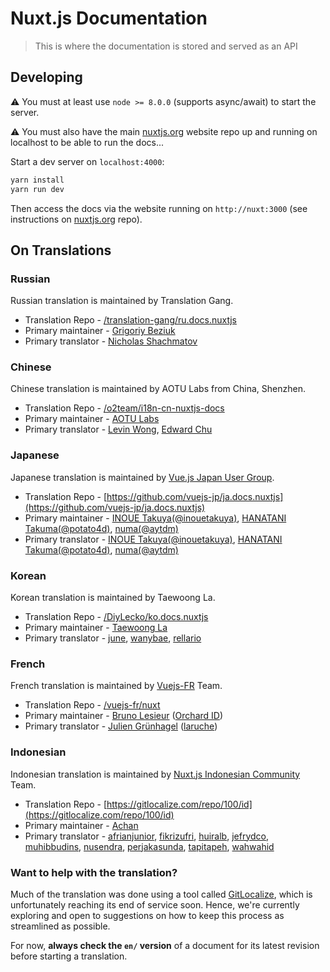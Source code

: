 # Nuxt.js Documentation

> This is where the documentation is stored and served as an API

## Developing

:warning: You must at least use `node >= 8.0.0` (supports async/await) to start the server.

:warning: You must also have the main [nuxtjs.org](https://github.com/nuxt/nuxtjs.org) website repo up and running on localhost to be able to run the docs...

Start a dev server on `localhost:4000`:

```bash
yarn install
yarn run dev
```

Then access the docs via the website running on `http://nuxt:3000` (see instructions on [nuxtjs.org](https://github.com/nuxt/nuxtjs.org) repo).

## On Translations

### Russian

Russian translation is maintained by Translation Gang.

* Translation Repo - [/translation-gang/ru.docs.nuxtjs](https://github.com/translation-gang/ru.docs.nuxtjs)
* Primary maintainer - [Grigoriy Beziuk](https://gbezyuk.github.io)
* Primary translator - [Nicholas Shachmatov](https://github.com/theOnlyBoy)

### Chinese

Chinese translation is maintained by AOTU Labs from China, Shenzhen.

* Translation Repo - [/o2team/i18n-cn-nuxtjs-docs](https://github.com/o2team/i18n-cn-nuxtjs-docs)
* Primary maintainer - [AOTU Labs](https://aotu.io)
* Primary translator - [Levin Wong](http://faso.me), [Edward Chu](https://github.com/chuyik)

### Japanese

Japanese translation is maintained by [Vue.js Japan User Group](https://github.com/vuejs-jp/home).

* Translation Repo - [https://github.com/vuejs-jp/ja.docs.nuxtjs](https://github.com/vuejs-jp/ja.docs.nuxtjs)
* Primary maintainer - [INOUE Takuya(@inouetakuya)](http://blog.inouetakuya.info/), [HANATANI Takuma(@potato4d)](https://github.com/potato4d), [numa(@aytdm)](https://github.com/aytdm)
* Primary translator - [INOUE Takuya(@inouetakuya)](https://github.com/inouetakuya), [HANATANI Takuma(@potato4d)](https://github.com/potato4d), [numa(@aytdm)](https://github.com/aytdm)

### Korean

Korean translation is maintained by Taewoong La.

* Translation Repo - [/DiyLecko/ko.docs.nuxtjs](https://github.com/DiyLecko/ko.docs.nuxtjs)
* Primary maintainer - [Taewoong La](http://blog.naver.com/diy_lecko)
* Primary translator - [june](http://jicjjang.github.io), [wanybae](https://github.com/wanybae), [rellario](https://github.com/rellario)

### French

French translation is maintained by [Vuejs-FR](https://github.com/vuejs-fr/nuxt/issues/1) Team.

* Translation Repo - [/vuejs-fr/nuxt](https://github.com/vuejs-fr/nuxt)
* Primary maintainer - [Bruno Lesieur](https://www.lesieur.name/) ([Orchard ID](https://www.orchard-id.com/))
* Primary translator - [Julien Grünhagel](https://rspt.io/) ([laruche](https://laruche.io))

### Indonesian

Indonesian translation is maintained by [Nuxt.js Indonesian Community](https://github.com/nuxtjs-id) Team.

* Translation Repo - [https://gitlocalize.com/repo/100/id](https://gitlocalize.com/repo/100/id)
* Primary maintainer - [Achan](http://achan.id/)
* Primary translator - [afrianjunior](https://github.com/afrianjunior), [fikrizufri](https://github.com/fikrizufri), [huiralb](https://github.com/huiralb), [jefrydco](https://github.com/jefrydco), [muhibbudins](https://github.com/muhibbudins), [nusendra](https://github.com/nusendra), [perjakasunda](https://github.com/perjakasunda), [tapitapeh](https://github.com/tapitapeh), [wahwahid](https://github.com/wahwahid)

### Want to help with the translation?

[gl]: https://gitlocalize.com

Much of the translation was done using a tool called [GitLocalize][gl], which is unfortunately reaching its end of service soon. Hence, we're currently exploring and open to suggestions on how to keep this process as streamlined as possible.

For now, **always check the `en/` version** of a document for its latest revision before starting a translation.  
